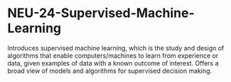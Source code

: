 # NEU-24-Supervised-Machine-Learning
Introduces supervised machine learning, which is the study and design of algorithms that enable computers/machines to learn from experience or data, given examples of data with a known outcome of interest. Offers a broad view of models and algorithms for supervised decision making.
